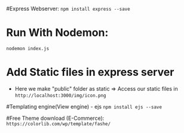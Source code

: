 #Express Webserver:
`npm install express --save`

# Run With Nodemon:
`nodemon index.js`

# Add Static files in express server
* Here we make "public" folder as static => Access our static files in `http://localhost:3000/img/icon.png`

#Templating engine(View engine) - ejs
`npm install ejs --save`

#Free Theme download (E-Commerce):
`https://colorlib.com/wp/template/fashe/`
